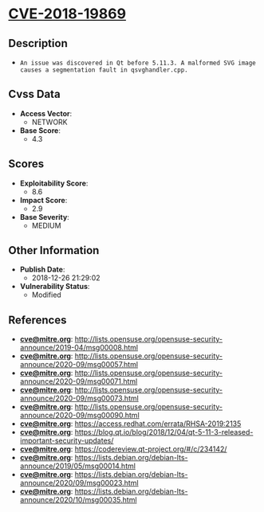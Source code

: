 
# [CVE-2018-19869](http://lists.opensuse.org/opensuse-security-announce/2019-04/msg00008.html)

## Description

- `An issue was discovered in Qt before 5.11.3. A malformed SVG image causes a segmentation fault in qsvghandler.cpp.`

## Cvss Data

- **Access Vector**:
  - NETWORK
- **Base Score**:
  - 4.3

## Scores

- **Exploitability Score**:
  - 8.6
- **Impact Score**:
  - 2.9
- **Base Severity**:
  - MEDIUM

## Other Information

- **Publish Date**:
  - 2018-12-26 21:29:02
- **Vulnerability Status**:
  - Modified

## References

- **cve@mitre.org**: http://lists.opensuse.org/opensuse-security-announce/2019-04/msg00008.html
- **cve@mitre.org**: http://lists.opensuse.org/opensuse-security-announce/2020-09/msg00057.html
- **cve@mitre.org**: http://lists.opensuse.org/opensuse-security-announce/2020-09/msg00071.html
- **cve@mitre.org**: http://lists.opensuse.org/opensuse-security-announce/2020-09/msg00073.html
- **cve@mitre.org**: http://lists.opensuse.org/opensuse-security-announce/2020-09/msg00090.html
- **cve@mitre.org**: https://access.redhat.com/errata/RHSA-2019:2135
- **cve@mitre.org**: https://blog.qt.io/blog/2018/12/04/qt-5-11-3-released-important-security-updates/
- **cve@mitre.org**: https://codereview.qt-project.org/#/c/234142/
- **cve@mitre.org**: https://lists.debian.org/debian-lts-announce/2019/05/msg00014.html
- **cve@mitre.org**: https://lists.debian.org/debian-lts-announce/2020/09/msg00023.html
- **cve@mitre.org**: https://lists.debian.org/debian-lts-announce/2020/10/msg00035.html
